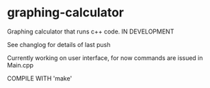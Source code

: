 # graphing-calculator
Graphing calculator that runs c++ code. IN DEVELOPMENT

See changlog for details of last push

Currently working on user interface, for now commands are issued in Main.cpp

COMPILE WITH 'make'